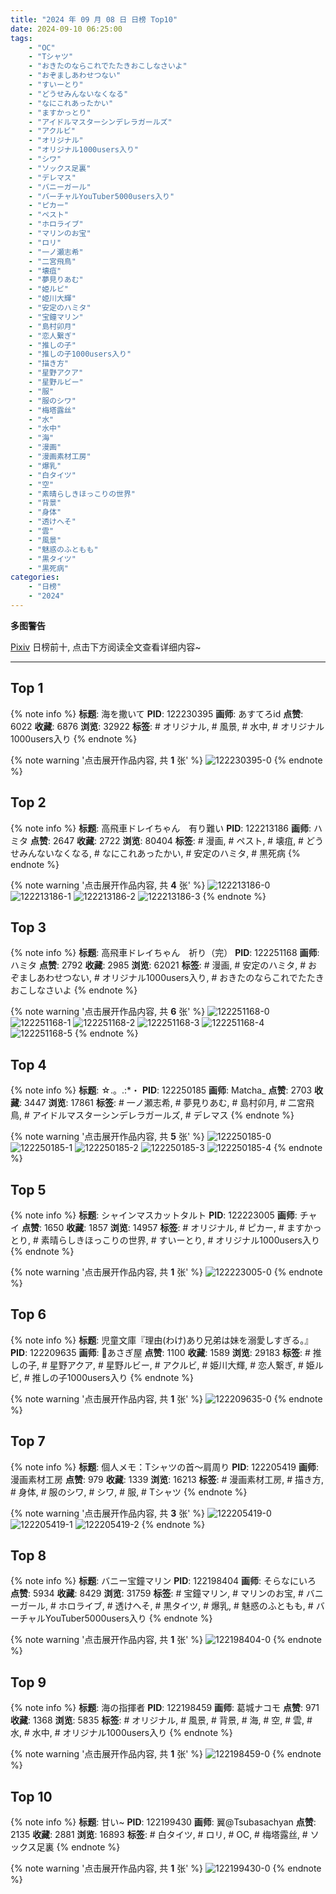 ```yaml
---
title: "2024 年 09 月 08 日 日榜 Top10"
date: 2024-09-10 06:25:00
tags:
    - "OC"
    - "Tシャツ"
    - "おきたのならこれでたたきおこしなさいよ"
    - "おぞましあわせつない"
    - "すいーとり"
    - "どうせみんないなくなる"
    - "なにこれあったかい"
    - "ますかっとり"
    - "アイドルマスターシンデレラガールズ"
    - "アクルビ"
    - "オリジナル"
    - "オリジナル1000users入り"
    - "シワ"
    - "ソックス足裏"
    - "デレマス"
    - "バニーガール"
    - "バーチャルYouTuber5000users入り"
    - "ピカー"
    - "ペスト"
    - "ホロライブ"
    - "マリンのお宝"
    - "ロリ"
    - "一ノ瀬志希"
    - "二宮飛鳥"
    - "壊疽"
    - "夢見りあむ"
    - "姫ルビ"
    - "姫川大輝"
    - "安定のハミタ"
    - "宝鐘マリン"
    - "島村卯月"
    - "恋人繋ぎ"
    - "推しの子"
    - "推しの子1000users入り"
    - "描き方"
    - "星野アクア"
    - "星野ルビー"
    - "服"
    - "服のシワ"
    - "梅塔露丝"
    - "水"
    - "水中"
    - "海"
    - "漫画"
    - "漫画素材工房"
    - "爆乳"
    - "白タイツ"
    - "空"
    - "素晴らしきほっこりの世界"
    - "背景"
    - "身体"
    - "透けへそ"
    - "雲"
    - "風景"
    - "魅惑のふともも"
    - "黒タイツ"
    - "黒死病"
categories:
    - "日榜"
    - "2024"
---
```


<i class="fa fa-triangle-exclamation"></i>**多图警告**<i class="fa fa-triangle-exclamation"></i>

[Pixiv](https://www.pixiv.net/) 日榜前十, 点击下方阅读全文查看详细内容~

<!-- more -->

---

## Top 1

{% note info %}
**标题**: 海を撒いて
**PID**: 122230395 **画师**: あすてろid
**点赞**: 6022 **收藏**: 6876 **浏览**: 32922
**标签**: # オリジナル, # 風景, # 水中, # オリジナル1000users入り
{% endnote %}

{% note warning '点击展开作品内容, 共 **1** 张' %}
![122230395-0](https://i.pixiv.re/img-original/img/2024/09/08/00/00/21/122230395_p0.png)
{% endnote %}

## Top 2

{% note info %}
**标题**: 高飛車ドレイちゃん　有り難い
**PID**: 122213186 **画师**: ハミタ
**点赞**: 2647 **收藏**: 2722 **浏览**: 80404
**标签**: # 漫画, # ペスト, # 壊疽, # どうせみんないなくなる, # なにこれあったかい, # 安定のハミタ, # 黒死病
{% endnote %}

{% note warning '点击展开作品内容, 共 **4** 张' %}
![122213186-0](https://i.pixiv.re/img-original/img/2024/09/07/13/50/18/122213186_p0.png)
![122213186-1](https://i.pixiv.re/img-original/img/2024/09/07/13/50/18/122213186_p1.png)
![122213186-2](https://i.pixiv.re/img-original/img/2024/09/07/13/50/18/122213186_p2.png)
![122213186-3](https://i.pixiv.re/img-original/img/2024/09/07/13/50/18/122213186_p3.png)
{% endnote %}

## Top 3

{% note info %}
**标题**: 高飛車ドレイちゃん　祈り（完）
**PID**: 122251168 **画师**: ハミタ
**点赞**: 2792 **收藏**: 2985 **浏览**: 62021
**标签**: # 漫画, # 安定のハミタ, # おぞましあわせつない, # オリジナル1000users入り, # おきたのならこれでたたきおこしなさいよ
{% endnote %}

{% note warning '点击展开作品内容, 共 **6** 张' %}
![122251168-0](https://i.pixiv.re/img-original/img/2024/09/08/17/22/57/122251168_p0.png)
![122251168-1](https://i.pixiv.re/img-original/img/2024/09/08/17/22/57/122251168_p1.png)
![122251168-2](https://i.pixiv.re/img-original/img/2024/09/08/17/22/57/122251168_p2.png)
![122251168-3](https://i.pixiv.re/img-original/img/2024/09/08/17/22/57/122251168_p3.png)
![122251168-4](https://i.pixiv.re/img-original/img/2024/09/08/17/22/57/122251168_p4.png)
![122251168-5](https://i.pixiv.re/img-original/img/2024/09/08/17/22/57/122251168_p5.png)
{% endnote %}

## Top 4

{% note info %}
**标题**: ☆.。.:*・
**PID**: 122250185 **画师**: Matcha_
**点赞**: 2703 **收藏**: 3447 **浏览**: 17861
**标签**: # 一ノ瀬志希, # 夢見りあむ, # 島村卯月, # 二宮飛鳥, # アイドルマスターシンデレラガールズ, # デレマス
{% endnote %}

{% note warning '点击展开作品内容, 共 **5** 张' %}
![122250185-0](https://i.pixiv.re/img-original/img/2024/09/08/16/47/07/122250185_p0.jpg)
![122250185-1](https://i.pixiv.re/img-original/img/2024/09/08/16/47/07/122250185_p1.jpg)
![122250185-2](https://i.pixiv.re/img-original/img/2024/09/08/16/47/07/122250185_p2.jpg)
![122250185-3](https://i.pixiv.re/img-original/img/2024/09/08/16/47/07/122250185_p3.jpg)
![122250185-4](https://i.pixiv.re/img-original/img/2024/09/08/16/47/07/122250185_p4.jpg)
{% endnote %}

## Top 5

{% note info %}
**标题**: シャインマスカットタルト
**PID**: 122223005 **画师**: チャイ
**点赞**: 1650 **收藏**: 1857 **浏览**: 14957
**标签**: # オリジナル, # ピカー, # ますかっとり, # 素晴らしきほっこりの世界, # すいーとり, # オリジナル1000users入り
{% endnote %}

{% note warning '点击展开作品内容, 共 **1** 张' %}
![122223005-0](https://i.pixiv.re/img-original/img/2024/09/07/20/30/02/122223005_p0.png)
{% endnote %}

## Top 6

{% note info %}
**标题**: 児童文庫『理由(わけ)あり兄弟は妹を溺愛しすぎる。』
**PID**: 122209635 **画师**: 🍼あさぎ屋
**点赞**: 1100 **收藏**: 1589 **浏览**: 29183
**标签**: # 推しの子, # 星野アクア, # 星野ルビー, # アクルビ, # 姫川大輝, # 恋人繋ぎ, # 姫ルビ, # 推しの子1000users入り
{% endnote %}

{% note warning '点击展开作品内容, 共 **1** 张' %}
![122209635-0](https://i.pixiv.re/img-original/img/2024/09/07/10/44/07/122209635_p0.jpg)
{% endnote %}

## Top 7

{% note info %}
**标题**: 個人メモ：Tシャツの首～肩周り
**PID**: 122205419 **画师**: 漫画素材工房
**点赞**: 979 **收藏**: 1339 **浏览**: 16213
**标签**: # 漫画素材工房, # 描き方, # 身体, # 服のシワ, # シワ, # 服, # Tシャツ
{% endnote %}

{% note warning '点击展开作品内容, 共 **3** 张' %}
![122205419-0](https://i.pixiv.re/img-original/img/2024/09/07/06/00/07/122205419_p0.jpg)
![122205419-1](https://i.pixiv.re/img-original/img/2024/09/07/06/00/07/122205419_p1.jpg)
![122205419-2](https://i.pixiv.re/img-original/img/2024/09/07/06/00/07/122205419_p2.jpg)
{% endnote %}

## Top 8

{% note info %}
**标题**: バニー宝鐘マリン
**PID**: 122198404 **画师**: そらなにいろ
**点赞**: 5934 **收藏**: 8429 **浏览**: 31759
**标签**: # 宝鐘マリン, # マリンのお宝, # バニーガール, # ホロライブ, # 透けへそ, # 黒タイツ, # 爆乳, # 魅惑のふともも, # バーチャルYouTuber5000users入り
{% endnote %}

{% note warning '点击展开作品内容, 共 **1** 张' %}
![122198404-0](https://i.pixiv.re/img-original/img/2024/09/07/00/00/35/122198404_p0.png)
{% endnote %}

## Top 9

{% note info %}
**标题**: 海の指揮者
**PID**: 122198459 **画师**: 葛城ナコモ
**点赞**: 971 **收藏**: 1368 **浏览**: 5835
**标签**: # オリジナル, # 風景, # 背景, # 海, # 空, # 雲, # 水, # 水中, # オリジナル1000users入り
{% endnote %}

{% note warning '点击展开作品内容, 共 **1** 张' %}
![122198459-0](https://i.pixiv.re/img-original/img/2024/09/07/00/00/52/122198459_p0.jpg)
{% endnote %}

## Top 10

{% note info %}
**标题**: 甘い~
**PID**: 122199430 **画师**: 翼@Tsubasachyan
**点赞**: 2135 **收藏**: 2881 **浏览**: 16893
**标签**: # 白タイツ, # ロリ, # OC, # 梅塔露丝, # ソックス足裏
{% endnote %}

{% note warning '点击展开作品内容, 共 **1** 张' %}
![122199430-0](https://i.pixiv.re/img-original/img/2024/09/07/00/20/17/122199430_p0.png)
{% endnote %}
